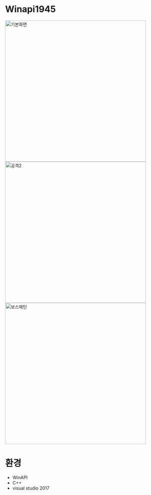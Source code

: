 # Winapi1945

<img width="451" alt="기본화면" src="https://user-images.githubusercontent.com/43703023/91680954-eac34700-eb87-11ea-92f2-f36d4dfe3f53.PNG">
<img width="451" alt="공격2" src="https://user-images.githubusercontent.com/43703023/91680967-f282eb80-eb87-11ea-965f-b87a57e83b0d.PNG">
<img width="451" alt="보스패턴" src="https://user-images.githubusercontent.com/43703023/91680977-f878cc80-eb87-11ea-8b16-f7b0e75da32d.PNG">




# 환경
* WinAPI
* C++
* visual studio 2017
